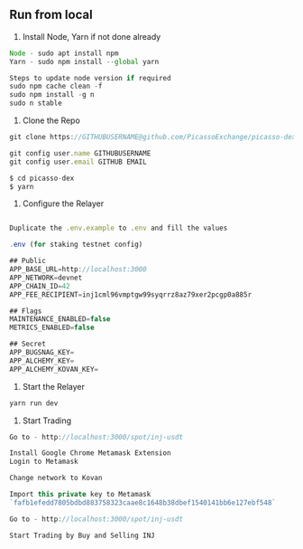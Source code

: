 ## Run from local

1. Install Node, Yarn if not done already

```jsx
Node - sudo apt install npm
Yarn - sudo npm install --global yarn

Steps to update node version if required
sudo npm cache clean -f
sudo npm install -g n
sudo n stable
```

1. Clone the Repo

```jsx
git clone https://GITHUBUSERNAME@github.com/PicassoExchange/picasso-dex

git config user.name GITHUBUSERNAME
git config user.email GITHUB EMAIL

$ cd picasso-dex
$ yarn
```

1. Configure the Relayer

```jsx

Duplicate the .env.example to .env and fill the values

.env (for staking testnet config)

## Public
APP_BASE_URL=http://localhost:3000
APP_NETWORK=devnet
APP_CHAIN_ID=42
APP_FEE_RECIPIENT=inj1cml96vmptgw99syqrrz8az79xer2pcgp0a885r

## Flags
MAINTENANCE_ENABLED=false
METRICS_ENABLED=false

## Secret
APP_BUGSNAG_KEY=
APP_ALCHEMY_KEY=
APP_ALCHEMY_KOVAN_KEY=
```

1. Start the Relayer

```jsx
yarn run dev
```

1. Start Trading

```jsx
Go to - http://localhost:3000/spot/inj-usdt

Install Google Chrome Metamask Extension
Login to Metamask

Change network to Kovan

Import this private key to Metamask 
`fafb1efedd7805bdbd883758323caae8c1648b38dbef1540141bb6e127ebf548`

Go to - http://localhost:3000/spot/inj-usdt

Start Trading by Buy and Selling INJ

```
